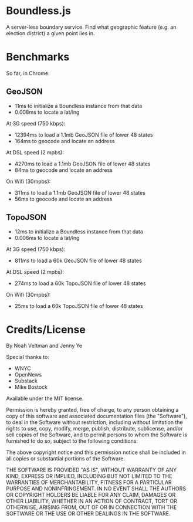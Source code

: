 Boundless.js
============

A server-less boundary service. Find what geographic feature (e.g. an election district) a given point lies in.

# Benchmarks

So far, in Chrome:

## GeoJSON

* 11ms to initialize a Boundless instance from that data
* 0.008ms to locate a lat/lng

At 3G speed (750 kbps):
* 12394ms to load a 1.1mb GeoJSON file of lower 48 states
* 164ms to geocode and locate an address

At DSL speed (2 mpbs):
* 4270ms to load a 1.1mb GeoJSON file of lower 48 states
* 84ms to geocode and locate an address

On Wifi (30mpbs):
* 311ms to load a 1.1mb GeoJSON file of lower 48 states
* 56ms to geocode and locate an address

## TopoJSON

* 12ms to initialize a Boundless instance from that data
* 0.008ms to locate a lat/lng

At 3G speed (750 kbps):
* 811ms to load a 60k GeoJSON file of lower 48 states

At DSL speed (2 mpbs):
* 274ms to load a 60k TopoJSON file of lower 48 states

On Wifi (30mpbs):
* 25ms to load a 60k TopoJSON file of lower 48 states

# Credits/License

By Noah Veltman and Jenny Ye

Special thanks to:

* WNYC
* OpenNews
* Substack
* Mike Bostock

Available under the MIT license.

Permission is hereby granted, free of charge, to any person obtaining a copy
of this software and associated documentation files (the "Software"), to deal
in the Software without restriction, including without limitation the rights
to use, copy, modify, merge, publish, distribute, sublicense, and/or sell
copies of the Software, and to permit persons to whom the Software is
furnished to do so, subject to the following conditions:

The above copyright notice and this permission notice shall be included in
all copies or substantial portions of the Software.

THE SOFTWARE IS PROVIDED "AS IS", WITHOUT WARRANTY OF ANY KIND, EXPRESS OR
IMPLIED, INCLUDING BUT NOT LIMITED TO THE WARRANTIES OF MERCHANTABILITY,
FITNESS FOR A PARTICULAR PURPOSE AND NONINFRINGEMENT. IN NO EVENT SHALL THE
AUTHORS OR COPYRIGHT HOLDERS BE LIABLE FOR ANY CLAIM, DAMAGES OR OTHER
LIABILITY, WHETHER IN AN ACTION OF CONTRACT, TORT OR OTHERWISE, ARISING FROM,
OUT OF OR IN CONNECTION WITH THE SOFTWARE OR THE USE OR OTHER DEALINGS IN
THE SOFTWARE.